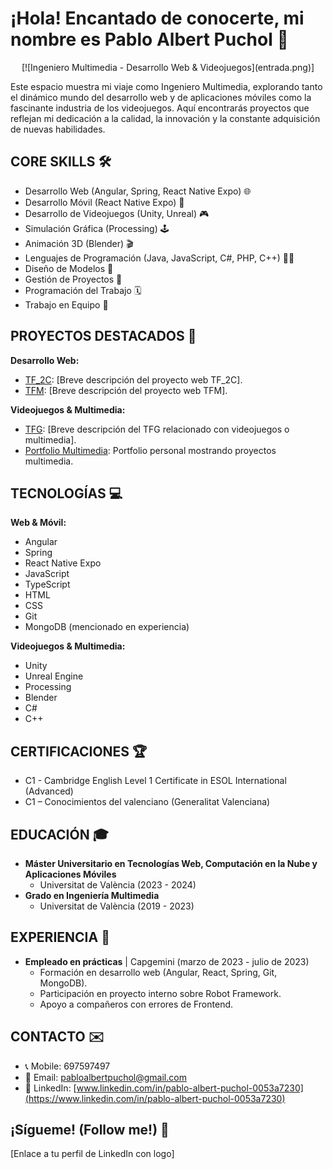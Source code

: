 # ¡Hola! Encantado de conocerte, mi nombre es Pablo Albert Puchol 👋

<p align="center">
  [![Ingeniero Multimedia - Desarrollo Web & Videojuegos](entrada.png)]
</p>

Este espacio muestra mi viaje como Ingeniero Multimedia, explorando tanto el dinámico mundo del desarrollo web y de aplicaciones móviles como la fascinante industria de los videojuegos. Aquí encontrarás proyectos que reflejan mi dedicación a la calidad, la innovación y la constante adquisición de nuevas habilidades.

## CORE SKILLS 🛠️

- Desarrollo Web (Angular, Spring, React Native Expo) 🌐
- Desarrollo Móvil (React Native Expo) 📱
- Desarrollo de Videojuegos (Unity, Unreal) 🎮
- Simulación Gráfica (Processing) 🕹️
- Animación 3D (Blender) 🎬
- Lenguajes de Programación (Java, JavaScript, C#, PHP, C++) 👨‍💻
- Diseño de Modelos 📐
- Gestión de Proyectos 📂
- Programación del Trabajo 🗓️
- Trabajo en Equipo 🤝

## PROYECTOS DESTACADOS 🌟

**Desarrollo Web:**

- [TF_2C](https://github.com/escorpioap2001/TF_2C): [Breve descripción del proyecto web TF_2C].
- [TFM](https://github.com/escorpioap2001/TFM): [Breve descripción del proyecto web TFM].

**Videojuegos & Multimedia:**

- [TFG](https://github.com/escorpioap2001/TFG): [Breve descripción del TFG relacionado con videojuegos o multimedia].
- [Portfolio Multimedia](https://mural.uv.es/palpu/portfolio/inicio.html): Portfolio personal mostrando proyectos multimedia.

## TECNOLOGÍAS 💻

**Web & Móvil:**

- Angular
- Spring
- React Native Expo
- JavaScript
- TypeScript
- HTML
- CSS
- Git
- MongoDB (mencionado en experiencia)

**Videojuegos & Multimedia:**

- Unity
- Unreal Engine
- Processing
- Blender
- C#
- C++

## CERTIFICACIONES 🏆

- C1 - Cambridge English Level 1 Certificate in ESOL International (Advanced)
- C1 – Conocimientos del valenciano (Generalitat Valenciana)

## EDUCACIÓN 🎓

- **Máster Universitario en Tecnologías Web, Computación en la Nube y Aplicaciones Móviles**
  - Universitat de València (2023 - 2024)
- **Grado en Ingeniería Multimedia**
  - Universitat de València (2019 - 2023)

## EXPERIENCIA 💼

- **Empleado en prácticas** | Capgemini (marzo de 2023 - julio de 2023)
  - Formación en desarrollo web (Angular, React, Spring, Git, MongoDB).
  - Participación en proyecto interno sobre Robot Framework.
  - Apoyo a compañeros con errores de Frontend.

## CONTACTO ✉️

- 📞 Mobile: 697597497
- 📧 Email: [pabloalbertpuchol@gmail.com](mailto:pabloalbertpuchol@gmail.com)
- 🔗 LinkedIn: [www.linkedin.com/in/pablo-albert-puchol-0053a7230](https://www.linkedin.com/in/pablo-albert-puchol-0053a7230)

## ¡Sígueme! (Follow me!) 🚀

[Enlace a tu perfil de LinkedIn con logo]